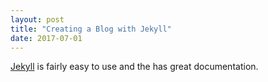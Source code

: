 ```yaml
---
layout: post
title: "Creating a Blog with Jekyll"
date: 2017-07-01
---
```


[Jekyll](http://jekyllrb.com) is fairly easy to use and the has great documentation.
